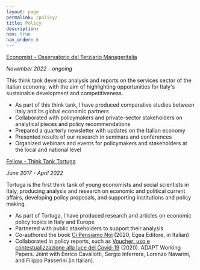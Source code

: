 ```yaml
---
layout: page
permalink: /policy/
title: Policy
description: 
nav: true
nav_order: 6
---
```

<a href='https://www.manageritalia.it/osservatorio-del-terziario/'>Economist - Osservatorio del Terziario Manageritalia</a>

*November 2022 - ongoing*

This think tank develops analysis and reports on the services sector of the Italian economy, with the aim of  highlighting opportunities for Italy's sustainable development and competitiveness. 
- As part of this think tank, I have produced comparative studies between Italy and its global economic partners
- Collaborated with policymakers and private-sector stakeholders on analytical pieces and policy recommendations
- Prepared a quarterly newsletter with updates on the Italian economy
- Presented results of our research in seminars and conferences
- Organized webinars and events for policymakers and stakeholders at the local and national level

<a href='https://www.tortuga-econ.it/'>Fellow - Think Tank Tortuga</a>

*June 2017 - April 2022*

Tortuga is the first think tank of young economists and social scientists in Italy, producing analysis and research on economic and political current affairs, developing policy proposals, and supporting institutions and policy making.
- As part of Tortuga, I have produced research and articles on economic policy topics in Italy and Europe
- Partnered with public stakeholders to support their analysis
- Co-authored the book <a href='https://www.egeaeditore.it/ita/prodotti/sociologia/ci-pensiamo-noi.aspx'>Ci Pensiamo Noi</a> (2020, Egea Editore, in Italian)
- Collaborated in policy reports, such as  <a href='https://moodle.adaptland.it/pluginfile.php/57074/mod_resource/content/0/wp_2020_8_aa.vv..pdf'>Voucher: uso e contestualizzazione alla luce del Covid-19</a> (2020). ADAPT Working Papers. Joint with Enrico Cavallotti, Sergio Inferrera, Lorenzo Navarini, and Filippo Passerini (in Italian).
